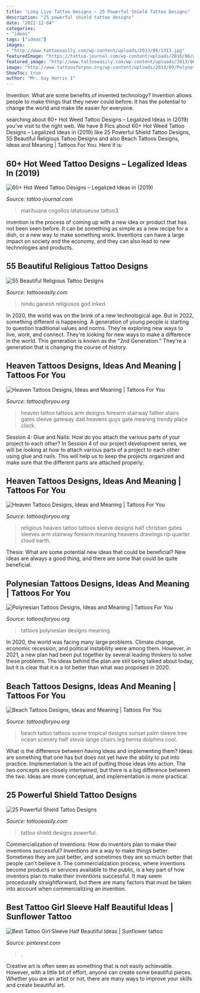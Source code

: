 ```yaml
---
title: "Long Live Tattoo Designs ~ 25 Powerful Shield Tattoo Designs"
description: "25 powerful shield tattoo designs"
date: "2022-12-04"
categories:
- "ideas"
tags: ["ideas"]
images:
- "http://www.tattooeasily.com/wp-content/uploads/2013/06/1313.jpg"
featuredImage: "https://tattoo-journal.com/wp-content/uploads/2016/08/weed-tattoo3-650x650.jpg"
featured_image: "http://www.tattooeasily.com/wp-content/uploads/2013/06/1313.jpg"
image: "http://www.tattoosforyou.org/wp-content/uploads/2013/09/Polynesian-Tattoos.jpg"
ShowToc: true
author: "Mr. Guy Harris I"
---
```



Invention: What are some benefits of invented technology?
Invention allows people to make things that they never could before. It has the potential to change the world and make life easier for everyone.

	

		
searching about 60+ Hot Weed Tattoo Designs – Legalized Ideas in (2019) you've visit to the right web. We have 8 Pics about 60+ Hot Weed Tattoo Designs – Legalized Ideas in (2019) like 25 Powerful Shield Tattoo Designs, 55 Beautiful Religious Tattoo Designs and also Beach Tattoos Designs, Ideas and Meaning | Tattoos For You. Here it is:
		
    
## 60+ Hot Weed Tattoo Designs – Legalized Ideas In (2019)

<img loading=lazy src="https://tattoo-journal.com/wp-content/uploads/2016/08/weed-tattoo3-650x650.jpg" onerror="this.onerror=null;this.src='https://tse4.mm.bing.net/th?id=OIP.jJL5-2cP4lDwUrFA4o0WigHaHa&amp;pid=15.1';" alt="60+ Hot Weed Tattoo Designs – Legalized Ideas in (2019)">

_Source: tattoo-journal.com_

>marihuana cogollos latatoueuse tattoo3. 

	

invention is the process of coming up with a new idea or product that has not been seen before. It can be something as simple as a new recipe for a dish, or a new way to make something work. Inventions can have a large impact on society and the economy, and they can also lead to new technologies and products.

    
## 55 Beautiful Religious Tattoo Designs

<img loading=lazy src="http://www.tattooeasily.com/wp-content/uploads/2013/03/Religious-Tattoo-Designs-2.png" onerror="this.onerror=null;this.src='https://tse4.mm.bing.net/th?id=OIP.wmH3tz2dBot5qZhlGQ8b_QHaLB&amp;pid=15.1';" alt="55 Beautiful Religious Tattoo Designs">

_Source: tattooeasily.com_

>hindu ganesh religiosos god inked. 

	

In 2020, the world was on the brink of a new technological age. But in 2022, something different is happening. A generation of young people is starting to question traditional values and norms. They're exploring new ways to live, work, and connect. They're looking for new ways to make a difference in the world. This generation is known as the "2nd Generation." They're a generation that is changing the course of history.

    
## Heaven Tattoos Designs, Ideas And Meaning | Tattoos For You

<img loading=lazy src="https://www.tattoosforyou.org/wp-content/uploads/2016/03/Tattoo-Heaven.jpg" onerror="this.onerror=null;this.src='https://tse4.mm.bing.net/th?id=OIP.-qPnoPNGpPD4qZyvWadLHAHaJ4&amp;pid=15.1';" alt="Heaven Tattoos Designs, Ideas and Meaning | Tattoos For You">

_Source: tattoosforyou.org_

>heaven tattoo tattoos arm designs forearm stairway father stairs gates sleeve gateway dad heavens guys gate meaning trendy place clock. 

	

Session 4: Glue and Nails: How do you attach the various parts of your project to each other?
In Session 4 of our project development series, we will be looking at how to attach various parts of a project to each other using glue and nails. This will help us to keep the projects organized and make sure that the different parts are attached properly.

    
## Heaven Tattoos Designs, Ideas And Meaning | Tattoos For You

<img loading=lazy src="https://www.tattoosforyou.org/wp-content/uploads/2016/03/Heaven-Gates-Tattoo.jpg" onerror="this.onerror=null;this.src='https://tse2.mm.bing.net/th?id=OIP.lE4SRY-8ekq-h3DDhNV3cwHaJ5&amp;pid=15.1';" alt="Heaven Tattoos Designs, Ideas and Meaning | Tattoos For You">

_Source: tattoosforyou.org_

>religious heaven tattoo tattoos sleeve designs half christian gates sleeves arm stairway forearm meaning heavens drawings rip quarter cloud earth. 

	

Thesis: What are some potential new ideas that could be beneficial?
New ideas are always a good thing, and there are some that could be quite beneficial.

    
## Polynesian Tattoos Designs, Ideas And Meaning | Tattoos For You

<img loading=lazy src="http://www.tattoosforyou.org/wp-content/uploads/2013/09/Polynesian-Tattoos.jpg" onerror="this.onerror=null;this.src='https://tse3.mm.bing.net/th?id=OIP.EmwCV2k1Y8NgJN4B79DJnwHaJ4&amp;pid=15.1';" alt="Polynesian Tattoos Designs, Ideas and Meaning | Tattoos For You">

_Source: tattoosforyou.org_

>tattoos polynesian designs meaning. 

	

In 2020, the world was facing many large problems. Climate change, economic recession, and political instability were among them. However, in 2021, a new plan had been put together by several leading thinkers to solve these problems. The ideas behind the plan are still being talked about today, but it is clear that it is a lot better than what was proposed in 2020.

    
## Beach Tattoos Designs, Ideas And Meaning | Tattoos For You

<img loading=lazy src="https://www.tattoosforyou.org/wp-content/uploads/2016/05/Beach-Tattoo.jpg" onerror="this.onerror=null;this.src='https://tse2.mm.bing.net/th?id=OIP.s7TC-xppPvAe54Dv2gd_mgHaMr&amp;pid=15.1';" alt="Beach Tattoos Designs, Ideas and Meaning | Tattoos For You">

_Source: tattoosforyou.org_

>beach tattoo tattoos scene tropical designs sunset palm sleeve tree ocean scenery half stevie lange chairs leg henna dolphins cool. 

	

What is the difference between having ideas and implementing them?
Ideas are something that one has but does not yet have the ability to put into practice. Implementation is the act of putting those ideas into action. The two concepts are closely intertwined, but there is a big difference between the two. Ideas are more conceptual, and implementation is more practical.

    
## 25 Powerful Shield Tattoo Designs

<img loading=lazy src="http://www.tattooeasily.com/wp-content/uploads/2013/06/1313.jpg" onerror="this.onerror=null;this.src='https://tse4.mm.bing.net/th?id=OIP.zbcklhJhCTtK_myoumOyhQHaJ4&amp;pid=15.1';" alt="25 Powerful Shield Tattoo Designs">

_Source: tattooeasily.com_

>tattoo shield designs powerful. 

	

Commercialization of Inventions: How do inventors plan to make their inventions successful?
Inventions are a way to make things better. Sometimes they are just better, and sometimes they are so much better that people can't believe it. The commercialization process, where inventions become products or services available to the public, is a key part of how inventors plan to make their inventions successful. It may seem procedurally straightforward, but there are many factors that must be taken into account when commercializing an invention.

    
## Best Tattoo Girl Sleeve Half Beautiful Ideas | Sunflower Tattoo

<img loading=lazy src="https://i.pinimg.com/736x/db/c1/63/dbc1636dbd3050f2df5723d4689ab4bf.jpg" onerror="this.onerror=null;this.src='https://tse4.mm.bing.net/th?id=OIP.SxlMuwYVsl6mVgHl0InoCAAAAA&amp;pid=15.1';" alt="Best Tattoo Girl Sleeve Half Beautiful Ideas | Sunflower tattoo">

_Source: pinterest.com_

>. 

	

Creative art is often seen as something that is not easily achievable. However, with a little bit of effort, anyone can create some beautiful pieces. Whether you are an artist or not, there are many ways to improve your skills and create beautiful art.

